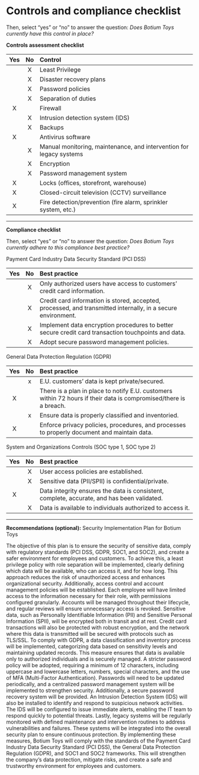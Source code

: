# Controls and compliance checklist

Then, select “yes” or “no” to answer the question: *Does Botium Toys currently have this control in place?* 

**Controls assessment checklist**

| Yes | No  | Control                                                             |
| :-: | :-: | :------------------------------------------------------------------ |
|     |  X  | Least Privilege                                                     |
|     |  X  | Disaster recovery plans                                             |
|     |  X  | Password policies                                                   |
|     |  X  | Separation of duties                                                |
|  X  |     | Firewall                                                            |
|     |  X  | Intrusion detection system (IDS)                                    |
|     |  X  | Backups                                                             |
|  X  |     | Antivirus software                                                  |
|     |  X  | Manual monitoring, maintenance, and intervention for legacy systems |
|     |  X  | Encryption                                                          |
|     |  X  | Password management system                                          |
|  X  |     | Locks (offices, storefront, warehouse)                              |
|  X  |     | Closed-circuit television (CCTV) surveillance                       |
|  X  |     | Fire detection/prevention (fire alarm, sprinkler system, etc.)      |

---

**Compliance checklist**

Then, select “yes” or “no” to answer the question: *Does Botium Toys currently adhere to this compliance best practice?*

Payment Card Industry Data Security Standard (PCI DSS)

| Yes | No  | Best practice                                                                                                |
| :-: | :-: | :----------------------------------------------------------------------------------------------------------- |
|     |  X  | Only authorized users have access to customers’ credit card information.                                     |
|     |  X  | Credit card information is stored, accepted, processed, and transmitted internally, in a secure environment. |
|     |  X  | Implement data encryption procedures to better secure credit card transaction touchpoints and data.          |
|     |  X  | Adopt secure password management policies.                                                                   |

General Data Protection Regulation (GDPR)

| Yes | No  | Best practice                                                                                                     |
| :-: | :-: | :---------------------------------------------------------------------------------------------------------------- |
|     |  x  | E.U. customers’ data is kept private/secured.                                                                     |
|  X  |     | There is a plan in place to notify E.U. customers within 72 hours if their data is compromised/there is a breach. |
|     |  x  | Ensure data is properly classified and inventoried.                                                               |
|  X  |     | Enforce privacy policies, procedures, and processes to properly document and maintain data.                       |

System and Organizations Controls (SOC type 1, SOC type 2\) 

| Yes | No  | Best practice                                                                              |
| :-: | :-: | :----------------------------------------------------------------------------------------- |
|     |  X  | User access policies are established.                                                      |
|     |  X  | Sensitive data (PII/SPII) is confidential/private.                                         |
|  X  |     | Data integrity ensures the data is consistent, complete, accurate, and has been validated. |
|     |  X  | Data is available to individuals authorized to access it.                                  |

---

**Recommendations (optional):** 
Security Implementation Plan for Botium Toys

The objective of this plan is to ensure the security of sensitive data, comply with regulatory standards (PCI DSS, GDPR, SOC1, and SOC2), and create a safer environment for employees and customers.
To achieve this, a least privilege policy with role separation will be implemented, clearly defining which data will be available, who can access it, and for how long. This approach reduces the risk of unauthorized access and enhances organizational security.
Additionally, access control and account management policies will be established. Each employee will have limited access to the information necessary for their role, with permissions configured granularly. Accounts will be managed throughout their lifecycle, and regular reviews will ensure unnecessary access is revoked.
Sensitive data, such as Personally Identifiable Information (PII) and Sensitive Personal Information (SPII), will be encrypted both in transit and at rest. Credit card transactions will also be protected with robust encryption, and the network where this data is transmitted will be secured with protocols such as TLS/SSL.
To comply with GDPR, a data classification and inventory process will be implemented, categorizing data based on sensitivity levels and maintaining updated records. This measure ensures that data is available only to authorized individuals and is securely managed.
A stricter password policy will be adopted, requiring a minimum of 12 characters, including uppercase and lowercase letters, numbers, special characters, and the use of MFA (Multi-Factor Authentication). Passwords will need to be updated periodically, and a centralized password management system will be implemented to strengthen security. Additionally, a secure password recovery system will be provided.
An Intrusion Detection System (IDS) will also be installed to identify and respond to suspicious network activities. The IDS will be configured to issue immediate alerts, enabling the IT team to respond quickly to potential threats.
Lastly, legacy systems will be regularly monitored with defined maintenance and intervention routines to address vulnerabilities and failures. These systems will be integrated into the overall security plan to ensure continuous protection.
By implementing these measures, Botium Toys will comply with the standards of the Payment Card Industry Data Security Standard (PCI DSS), the General Data Protection Regulation (GDPR), and SOC1 and SOC2 frameworks. This will strengthen the company’s data protection, mitigate risks, and create a safe and trustworthy environment for employees and customers.